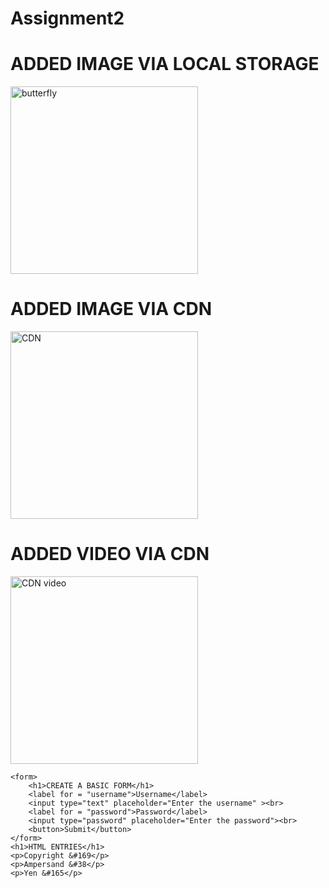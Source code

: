 # Assignment2
<!DOCTYPE html>
<head>
    <title>Assignment2</title>
</head>
<body>
    <H1>ADDED IMAGE VIA LOCAL STORAGE</H1>
    <img src="../assets/butterfly.jpg" alt="butterfly" width="300" height="300">
    <h1>ADDED IMAGE VIA CDN</h1>
    <img src="https://ik.imagekit.io/63bkxthtu/revamp/butterfly.jpg?updatedAt=1706939987473" alt="CDN" width ="300" height="300">
    <h1>ADDED VIDEO VIA CDN</h1>
    <img src = "https://ik.imagekit.io/63bkxthtu/revamp/video.mp4?updatedAt=1706941188208" alt="CDN video" width ="300" height="300">
    
    <form>
        <h1>CREATE A BASIC FORM</h1>
        <label for = "username">Username</label>
        <input type="text" placeholder="Enter the username" ><br>
        <label for = "password">Password</label>
        <input type="password" placeholder="Enter the password"><br>
        <button>Submit</button>
    </form>
    <h1>HTML ENTRIES</h1>
    <p>Copyright &#169</p>
    <p>Ampersand &#38</p>
    <p>Yen &#165</p>
</body>
